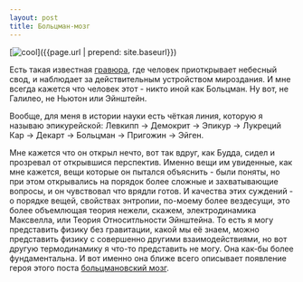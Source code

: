 ```yaml
---
layout: post
title: Больцман-мозг
---
```

[![cool](https://upload.wikimedia.org/wikipedia/commons/0/06/Universum.jpg)]({{page.url | prepend: site.baseurl}})

Есть такая известная [гравюра](https://ru.wikipedia.org/wiki/Гравюра_Фламмариона), где человек приоткрывает небесный свод, и наблюдает за действительным устройством мироздания. И мне всегда кажется что человек этот - никто иной как Больцман. Ну вот, не Галилео, не Ньютон или Эйнштейн.

 Вообще, для меня в истории науки есть чёткая линия, которую я называю эпикурейской: Левкипп → Демокрит → Эпикур → Лукреций Кар → Декарт → Больцман → Пригожин → Эйген.

 Мне кажется что он открыл нечто, вот так вдруг, как Будда, сидел и прозревал от открывшися перспектив. Именно вещи им увиденные, как мне кажется, вещи которые он пытался объяснить - были поняты, но при этом открывались на порядок более сложные и захватывающие вопросы, и он чувствовал что врядли готов. И качества этих суждений - о порядке вещей, свойствах энтропии, по-моему более вездесущи, это более объемлющая теория нежели, скажем, электродинамика Максвелла, или Теория Относитльности Эйнштейна. То есть я могу представить физику без гравитации, какой мы её знаем, можно представить физику с совершенно другими взаимодействиями, но вот другую термодинамику я что-то представить не могу. Она как-бы более фундаментальна.
И вот именно она ближе всего описывает появление героя этого поста [больцмановский мозг](https://ru.wikipedia.org/wiki/Больцмановский_мозг).
